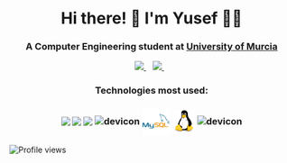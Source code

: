 <h1 align='center'>
 Hi there! 👋  I'm Yusef 👨‍💻
</h1>

<h3 align='center'>
  A Computer Engineering student at <a href="https://www.um.es/en/web/informatica/">University of Murcia</a>
</h3>
 

<p align='center'>
  
  <a href="https://www.linkedin.com/in/yusef-benarroum-marin/">
    <img src="https://img.shields.io/badge/linkedin-%230077B5.svg?&style=for-the-badge&logo=linkedin&logoColor=white" />
  </a>&nbsp;&nbsp;
  <a href="mailto:yusefbm24m@gmail.com">
    <img src="https://img.shields.io/badge/Gmail-D14836?style=for-the-badge&logo=gmail&logoColor=white" />        
  </a>&nbsp;&nbsp;  
</p>

<h3 align='center'>
 Technologies most used: <br/><br/>
  <img  align="center" src="https://img.shields.io/badge/Eclipse-2C2255?style=for-the-badge&logo=eclipse&logoColor=white" />
  <img  align="center" src="https://img.shields.io/badge/Scala-DC322F?style=for-the-badge&logo=scala&logoColor=white" />
  <img  align="center" src="https://img.shields.io/badge/C%2B%2B-00599C?style=for-the-badge&logo=c%2B%2B&logoColor=white" />
  <img align="center" img src="https://brandslogos.com/wp-content/uploads/images/large/java-logo-1.png" alt="devicon" height="60" width="60" />
  <img align="center" src="https://raw.githubusercontent.com/devicons/devicon/master/icons/mysql/mysql-original-wordmark.svg" alt="devicon" height="50" width="50" />
  <img align="center" src="https://raw.githubusercontent.com/devicons/devicon/master/icons/linux/linux-original.svg" alt="devicon" height="40" width="40" />
 <img align="center" src="https://upload.wikimedia.org/wikipedia/commons/thumb/1/18/C_Programming_Language.svg/760px-C_Programming_Language.svg.png" alt="devicon" height="50" width="50" />
</h3>

![Profile views](https://gpvc.arturio.dev/YusefBM) 
